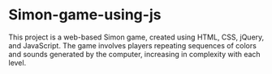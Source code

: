 # Simon-game-using-js
This project is a web-based Simon game, created using HTML, CSS, jQuery, and JavaScript. The game involves players repeating sequences of colors and sounds generated by the computer, increasing in complexity with each level.
